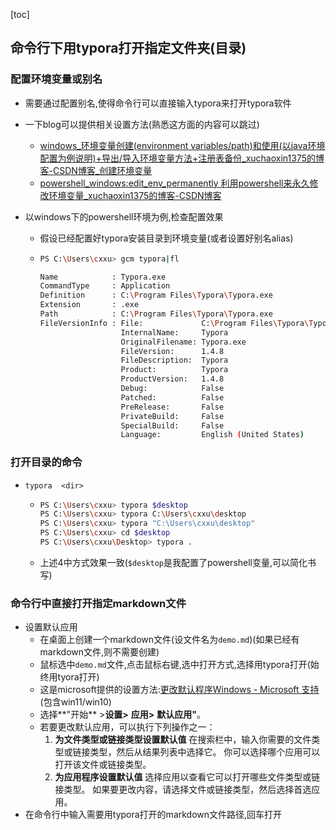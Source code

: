 [toc]



##  命令行下用typora打开指定文件夹(目录)

###  配置环境变量或别名
- 需要通过配置别名,使得命令行可以直接输入typora来打开typora软件
- 一下blog可以提供相关设置方法(熟悉这方面的内容可以跳过)

  - [windows_环境变量创建(environment variables/path)和使用(以java环境配置为例说明)+导出/导入环境变量方法+注册表备份_xuchaoxin1375的博客-CSDN博客_创建环境变量](https://blog.csdn.net/xuchaoxin1375/article/details/119189994?ops_request_misc=%7B%22request%5Fid%22%3A%22167437572216782427490102%22%2C%22scm%22%3A%2220140713.130102334.pc%5Fall.%22%7D&request_id=167437572216782427490102&biz_id=0&utm_medium=distribute.pc_search_result.none-task-blog-2~all~first_rank_ecpm_v1~pc_rank_34-1-119189994-null-null.142^v71^pc_new_rank,201^v4^add_ask&utm_term=java_home&spm=1018.2226.3001.4187)
  - [powershell_windows:edit_env_permanently 利用powershell来永久修改环境变量_xuchaoxin1375的博客-CSDN博客](https://blog.csdn.net/xuchaoxin1375/article/details/124459768)
- 以windows下的powershell环境为例,检查配置效果

  - 假设已经配置好typora安装目录到环境变量(或者设置好别名alias)

  - ```bash
    PS C:\Users\cxxu> gcm typora|fl
    
    Name            : Typora.exe
    CommandType     : Application
    Definition      : C:\Program Files\Typora\Typora.exe
    Extension       : .exe
    Path            : C:\Program Files\Typora\Typora.exe
    FileVersionInfo : File:             C:\Program Files\Typora\Typora.exe
                      InternalName:     Typora
                      OriginalFilename: Typora.exe
                      FileVersion:      1.4.8
                      FileDescription:  Typora
                      Product:          Typora
                      ProductVersion:   1.4.8
                      Debug:            False
                      Patched:          False
                      PreRelease:       False
                      PrivateBuild:     False
                      SpecialBuild:     False
                      Language:         English (United States)
    
    ```

### 打开目录的命令

- `typora  <dir>`

  - ```bash
    PS C:\Users\cxxu> typora $desktop
    PS C:\Users\cxxu> typora C:\Users\cxxu\desktop
    PS C:\Users\cxxu> typora "C:\Users\cxxu\desktop"
    PS C:\Users\cxxu> cd $desktop
    PS C:\Users\cxxu\Desktop> typora .
    
    ```
  - 上述4中方式效果一致(`$desktop`是我配置了powershell变量,可以简化书写)

  

### 命令行中直接打开指定markdown文件

- 设置默认应用
  - 在桌面上创建一个markdown文件(设文件名为`demo.md`)(如果已经有markdown文件,则不需要创建)
  - 鼠标选中`demo.md`文件,点击鼠标右键,选中打开方式,选择用typora打开(始终用tyora打开)
  - 这是microsoft提供的设置方法:[更改默认程序Windows - Microsoft 支持](https://support.microsoft.com/zh-cn/windows/更改默认程序windows-e5d82cad-17d1-c53b-3505-f10a32e1894d)(包含win11/win10)
  - 选择**"开始** >**设置>** **应用>** **默认应用"**。
  - 若要更改默认应用，可以执行下列操作之一：
    1. **为文件类型或链接类型设置默认值**
       在搜索栏中，输入你需要的文件类型或链接类型，然后从结果列表中选择它。 你可以选择哪个应用可以打开该文件或链接类型。
    2. **为应用程序设置默认值**
       选择应用以查看它可以打开哪些文件类型或链接类型。 如果要更改内容，请选择文件或链接类型，然后选择首选应用。
- 在命令行中输入需要用typora打开的markdown文件路径,回车打开

